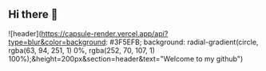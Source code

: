 ## Hi there 👋
![header](https://capsule-render.vercel.app/api?type=blur&color=background: #3F5EFB; background: radial-gradient(circle, rgba(63, 94, 251, 1) 0%, rgba(252, 70, 107, 1) 100%);&height=200px&section=header&text="Welcome to my github")


<!--
**danbi-seo/danbi-seo** is a ✨ _special_ ✨ repository because its `README.md` (this file) appears on your GitHub profile.

Here are some ideas to get you started:

- 🔭 I’m currently working on ...
- 🌱 I’m currently learning ...
- 👯 I’m looking to collaborate on ...
- 🤔 I’m looking for help with ...
- 💬 Ask me about ...
- 📫 How to reach me: ...
- 😄 Pronouns: ...
- ⚡ Fun fact: ...
-->
